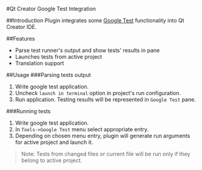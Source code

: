 #Qt Creator Google Test Integration

##Introduction
Plugin integrates some [Google Test](https://code.google.com/p/googletest/ "Google T") functionality into Qt Creator IDE.

##Features
* Parse test runner's output and show tests' results in pane
* Launches tests from active project
* Translation support

##Usage
###Parsing tests output
1. Write google test application.
2. Uncheck `launch in terminal` option in project's run configuration.
3. Run application. Testing results will be represented in `Google Test` pane.

###Running tests
1. Write google test application.
2. In `Tools->Google Test` menu select appropriate entry.
3. Depending on chosen menu entry, plugin will generate run arguments for active project and launch it.
 
>Note: Tests from changed files or current file will be run only if they belong to active project.
